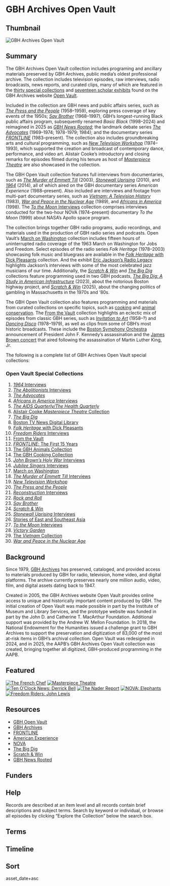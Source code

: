 # GBH Archives Open Vault

## Thumbnail

![GBH Archives Open Vault](https://s3.amazonaws.com/americanarchive.org/thumbnail/thumbnail-openvault.png "GBH Archives Open Vault")

## Summary

The GBH Archives Open Vault collection includes programing and ancillary materials preserved by GBH Archives, public media’s oldest professional archive. The collection includes television episodes, raw interviews, radio broadcasts, news reports, and curated clips, many of which are featured in the [thirty special collections](https://openvault.wgbh.org/collections/) and [seventeen scholar exhibits](https://openvault.wgbh.org/exhibits) found on the GBH Archives website [Open Vault](https://openvault.wgbh.org/). 

Included in the collection are GBH news and public affairs series, such as [*The Press and the People*](https://openvault.wgbh.org/collections/press-and-the-people) (1958–1959), exploring press coverage of key events of the 1950s; [*Say Brother*](https://openvault.wgbh.org/collections/say-brother) (1968–1997), GBH’s longest-running Black public affairs program, subsequently renamed *Basic Black* (1998–2024) and reimagined in 2025 as [*GBH News Rooted*](https://www.wgbh.org/tv-shows/gbh-news-rooted); the landmark debate series [*The Advocates*](https://openvault.wgbh.org/collections/the-advocates) (1969–1974; 1978-1979; 1984); and the documentary series [*FRONTLINE*](https://openvault.wgbh.org/collections/frontline-the-first-15-years) (1983–present). The collection also includes groundbreaking arts and cultural programming, such as [*New Television Workshop*](https://openvault.wgbh.org/collections/new-television-workshop) (1974–1993), which supported the creation and broadcast of contemporary dance, performance, and video art. Alistair Cooke’s introductory and closing remarks for episodes filmed during his tenure as host of [*Masterpiece Theatre*](https://openvault.wgbh.org/collections/masterpiece) are also showcased in the collection. 

The GBH Open Vault collection features full interviews from documentaries, such as [*The Murder of Emmett Till*](https://openvault.wgbh.org/collections/the-murder-of-emmett-till-interviews) (2003), [*Stonewall Uprising*](https://openvault.wgbh.org/collections/stonewall-uprising-interviews) (2010), and [*1964*](https://openvault.wgbh.org/collections/1964-interviews) (2014), all of which aired on the GBH documentary series *American Experience* (1988–present). Also included are interviews and footage from multi-part documentary series, such as [*Vietnam: A Television History*](https://openvault.wgbh.org/collections/the-vietnam-collection) (1983), [*War and Peace in the Nuclear Age*](https://openvault.wgbh.org/collections/war-and-peace-in-the-nuclear-age) (1989), and [*Africans in America*](https://openvault.wgbh.org/collections/africans-in-america-interviews) (1998). The [*To the Moon* Interviews](https://openvault.wgbh.org/collections/to-the-moon-interviews) collection comprises interviews conducted for the two-hour NOVA (1974–present) documentary *To the Moon* (1999) about NASA’s Apollo space program.

The collection brings together GBH radio programs, audio recordings, and materials used in the production of GBH radio series and podcasts. Open Vault’s [March on Washington](https://openvault.wgbh.org/collections/march-on-washington) collection includes fifteen hours of uninterrupted radio coverage of the 1963 March on Washington for Jobs and Freedom. Select episodes of the radio series *Folk Heritage* (1978–2003) showcasing folk music and bluegrass are available in the [*Folk Heritage* with Dick Pleasants](https://openvault.wgbh.org/collections/folk-heritage-with-dick-pleasants) collection. And the exhibit [Eric Jackson’s Radio Legacy](https://openvault.wgbh.org/exhibits/eric-jacksons-radio-legacy) highlights Jackson’s interviews with some of the most celebrated jazz musicians of our time. Additionally, the [*Scratch & Win*](https://openvault.wgbh.org/collections/scratch-win) and [*The Big Dig*](https://openvault.wgbh.org/collections/the-big-dig) collections feature programming used in two GBH podcasts, [*The Big Dig: A Study in American Infrastructure*](https://www.wgbh.org/podcasts/the-big-dig) (2023), about the notorious Boston highway project, and [*Scratch & Win*](https://www.wgbh.org/podcasts/scratch-win) (2025), about the changing politics of gambling in Massachusetts in the 1970s and ‘80s. 

The GBH Open Vault collection also features programming and materials from curated collections on specific topics, such as [cooking](https://openvault.wgbh.org/collections/cooking) and [animal conservation](https://openvault.wgbh.org/collections/the-gbh-animals-collection). The [From the Vault](https://openvault.wgbh.org/collections/from-the-vault) collection highlights an eclectic mix of episodes from classic GBH series, such as [*Invitation to Art*](/catalog?f%5Bseries_titles%5D%5B%5D=Invitation+to+Art&f[access_types][]=online) (1958–?) and [*Dancing Disco*](/catalog?f%5Bseries_titles%5D%5B%5D=Dancing+Disco&f[access_types][]=online) (1978–1979), as well as clips from some of GBH’s most historic broadcasts. These include the [Boston Symphony Orchestra](/catalog/cpb-aacip-15-f18sb3xg7d) announcement of President John F. Kennedy’s assassination and the [James Brown concert](/catalog/cpb-aacip-15-qz22b8vs2h) that aired following the assassination of Martin Luther King, Jr. 

The following is a complete list of GBH Archives Open Vault special collections: 

### Open Vault Special Collections
1. [*1964* Interviews](https://openvault.wgbh.org/collections/1964-interviews) 
2. [*The Abolitionists* Interviews](https://openvault.wgbh.org/collections/the-abolitionists-interviews) 
3. [*The Advocates*](https://openvault.wgbh.org/collections/the-advocates) 
4. [*Africans in America* Interviews](https://openvault.wgbh.org/collections/africans-in-america-interviews) 
5. [*The AIDS Quarterly/The Health Quarterly*](https://openvault.wgbh.org/collections/the-aids-quarterly-the-health-quarterly-collection) 
6. [Alistair Cooke *Masterpiece Theatre* Collection](https://openvault.wgbh.org/collections/masterpiece) 
7. [*The Big Dig*](https://openvault.wgbh.org/collections/the-big-dig) 
8. [Boston TV News Digital Library](https://openvault.wgbh.org/collections/boston-tv-news-digital-library) 
9. [*Folk Heritage* with Dick Pleasants](https://openvault.wgbh.org/collections/folk-heritage-with-dick-pleasants) 
10. [*Freedom Riders* Interviews](https://openvault.wgbh.org/collections/freedom-riders-interviews)
11. [From the Vault](https://openvault.wgbh.org/collections/from-the-vault) 
12. [*FRONTLINE*: The First 15 Years](https://openvault.wgbh.org/collections/frontline-the-first-15-years) 
13. [The GBH Animals Collection](https://openvault.wgbh.org/collections/the-gbh-animals-collection) 
14. [The GBH Cooking Collection](https://openvault.wgbh.org/collections/cooking) 
15. [*John Brown’s Holy War* Interviews](https://openvault.wgbh.org/collections/john-browns-holy-war-interviews) 
16. [*Jubilee Singers* Interviews](https://openvault.wgbh.org/collections/jubilee-singers-interviews)
17. [March on Washington](https://openvault.wgbh.org/collections/march-on-washington) 
18. [*The Murder of Emmett Till* Interviews](https://openvault.wgbh.org/collections/the-murder-of-emmett-till-interviews) 
19. [*New Television Workshop*](https://openvault.wgbh.org/collections/new-television-workshop) 
20. [*The Press and the People*](https://openvault.wgbh.org/collections/press-and-the-people) 
21. [*Reconstruction* Interviews](https://openvault.wgbh.org/collections/reconstruction-interviews)
22. [*Rock and Roll*](https://openvault.wgbh.org/collections/rock-and-roll) 
23. [*Say Brother*](https://openvault.wgbh.org/collections/say-brother)   
24. [*Scratch & Win*](https://openvault.wgbh.org/collections/scratch-win) 
25. [*Stonewall Uprising* Interviews](https://openvault.wgbh.org/collections/stonewall-uprising-interviews)   
26. [Stories of East and Southeast Asia](https://openvault.wgbh.org/collections/stories-of-east-and-south-east-asia)  
27. [*To the Moon* Interviews](https://openvault.wgbh.org/collections/to-the-moon-interviews) 
28. [*Victory Garden*](https://openvault.wgbh.org/collections/victory-garden-test) 
29. [The *Vietnam* Collection](https://openvault.wgbh.org/collections/the-vietnam-collection) 
30. [*War and Peace in the Nuclear Age*](https://openvault.wgbh.org/collections/war-and-peace-in-the-nuclear-age)

## Background

Since 1979, [GBH Archives](https://www.wgbh.org/foundation/archives) has preserved, cataloged, and provided access to materials produced by GBH for radio, television, home video, and digital platforms. The archive currently preserves nearly one million audio, video, film, and digital assets dating back to 1947. 

Created in 2005, the GBH Archives website Open Vault provides online access to unique and historically important content produced by GBH. The initial creation of Open Vault was made possible in part by the Institute of Museum and Library Services, and the prototype website was funded in part by the John D. and Catherine T. MacArthur Foundation. Additional support was provided by the Andrew W. Mellon Foundation. In 2018, the National Endowment for the Humanities issued a challenge grant to GBH Archives to support the preservation and digitization of 83,000 of the most at-risk items in GBH’s archival collection. Open Vault was redesigned in 2024, and in 2025, the AAPB’s GBH Archives Open Vault collection was created, bringing together all digitized, GBH-produced programming in the AAPB. 

## Featured

[![The French Chef](https://s3.amazonaws.com/americanarchive.org/special-collections/julia-child.jpeg)](/catalog/cpb-aacip-15-4q7qn5zc65)
[![Masterpiece Theatre](https://s3.amazonaws.com/americanarchive.org/special-collections/alistair-cooke.jpeg)](/catalog/cpb-aacip-80a22b6de0c)
[![Ten O’Clock News: Derrick Bell](https://s3.amazonaws.com/americanarchive.org/special-collections/10-oclock-news.jpeg)](/catalog/cpb-aacip-15-qn5z60c97r)
[![The Nader Report](https://s3.amazonaws.com/americanarchive.org/special-collections/nadar.jpeg)](/catalog/cpb-aacip-15-10wq0ddc)
[![NOVA: Elephants](https://s3.amazonaws.com/americanarchive.org/special-collections/nova.jpeg)](/catalog/cpb-aacip-06a2db983e0)
[![Freedom Riders: John Lewis](https://s3.amazonaws.com/americanarchive.org/special-collections/john-lewis.jpeg)](/catalog/cpb-aacip-15-tx3513w36f)

## Resources

- [GBH Open Vault](https://openvault.wgbh.org/)
- [GBH Archives](https://www.wgbh.org/foundation/archives)
- [FRONTLINE](https://www.pbs.org/wgbh/frontline/)
- [American Experience](https://www.pbs.org/wgbh/americanexperience/)
- [NOVA](https://www.pbs.org/wgbh/nova/)
- [The Big Dig](https://www.wgbh.org/podcasts/the-big-dig)
- [Scratch & Win](https://www.wgbh.org/podcasts/scratch-win)
- [GBH News Rooted](https://www.wgbh.org/tv-shows/gbh-news-rooted)

## Funders

## Help
Records are described at an item level and all records contain brief descriptions and subject terms. Search by keyword or individual, or browse all episodes by clicking “Explore the Collection” below the search box.

## Terms

## Timeline

## Sort

asset_date+asc
